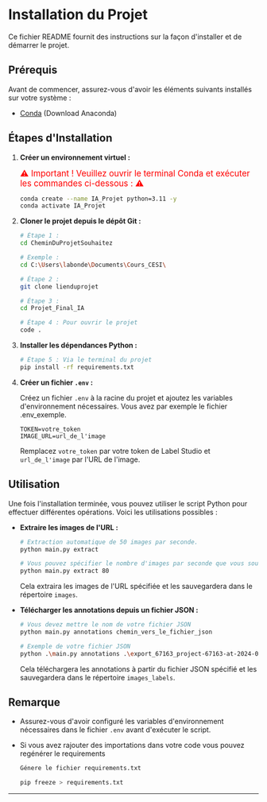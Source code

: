 # Installation du Projet

Ce fichier README fournit des instructions sur la façon d'installer et de démarrer le projet.

## Prérequis

Avant de commencer, assurez-vous d'avoir les éléments suivants installés sur votre système :

- [Conda](https://www.anaconda.com/download/success) (Download Anaconda)

## Étapes d'Installation

1. **Créer un environnement virtuel :**  

    <span style="color:red; font-size:larger;">⚠️ Important ! Veuillez ouvrir le terminal Conda et exécuter les commandes ci-dessous : ⚠️</span>  

    ```bash
    conda create --name IA_Projet python=3.11 -y
    conda activate IA_Projet
    ```

2. **Cloner le projet depuis le dépôt Git :**
    ```bash 
    # Étape 1 :
    cd CheminDuProjetSouhaitez

    # Exemple : 
    cd C:\Users\labonde\Documents\Cours_CESI\

    # Étape 2 :
    git clone lienduprojet

    # Étape 3 :    
    cd Projet_Final_IA

    # Étape 4 : Pour ouvrir le projet
    code .
    ```

3. **Installer les dépendances Python :**

    ```bash
    # Étape 5 : Via le terminal du projet
    pip install -rf requirements.txt
    ```

4. **Créer un fichier `.env` :**

    Créez un fichier `.env` à la racine du projet et ajoutez les variables d'environnement nécessaires. Vous avez par exemple le fichier .env_exemple.

    ```plaintext
    TOKEN=votre_token
    IMAGE_URL=url_de_l'image
    ```
    Remplacez `votre_token` par votre token de Label Studio et `url_de_l'image` par l'URL de l'image.

## Utilisation

Une fois l'installation terminée, vous pouvez utiliser le script Python pour effectuer différentes opérations. Voici les utilisations possibles :

- **Extraire les images de l'URL :**

    ```bash
    # Extraction automatique de 50 images par seconde.
    python main.py extract
    
    # Vous pouvez spécifier le nombre d'images par seconde que vous souhaitez.
    python main.py extract 80
    ```

    Cela extraira les images de l'URL spécifiée et les sauvegardera dans le répertoire `images`.

- **Télécharger les annotations depuis un fichier JSON :**

    ```bash
    # Vous devez mettre le nom de votre fichier JSON
    python main.py annotations chemin_vers_le_fichier_json

    # Exemple de votre fichier JSON 
    python .\main.py annotations .\export_67163_project-67163-at-2024-05-17-11-52-bb58ed83.json
    ```

    Cela téléchargera les annotations à partir du fichier JSON spécifié et les sauvegardera dans le répertoire `images_labels`.

## Remarque

- Assurez-vous d'avoir configuré les variables d'environnement nécessaires dans le fichier `.env` avant d'exécuter le script.

- Si vous avez rajouter des importations dans votre code vous pouvez regénérer le requirements
    ```bash
    Génere le fichier requirements.txt 

    pip freeze > requirements.txt 
    ```
---